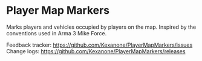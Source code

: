 # Player Map Markers

Marks players and vehicles occupied by players on the map.
Inspired by the conventions used in Arma 3 Mike Force.

Feedback tracker:  https://github.com/Kexanone/PlayerMapMarkers/issues</br>
Change logs: https://github.com/Kexanone/PlayerMapMarkers/releases
